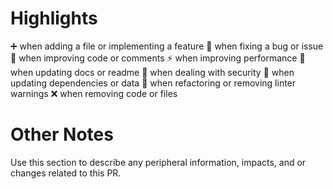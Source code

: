 # Highlights

:heavy_plus_sign: when adding a file or implementing a feature
:hammer: when fixing a bug or issue
:green_heart: when improving code or comments
:zap: when improving performance
:scroll: when updating docs or readme
:key: when dealing with security
:repeat: when updating dependencies or data
:shirt: when refactoring or removing linter warnings
:x: when removing code or files

# Other Notes

Use this section to describe any peripheral information, impacts, and or changes related to this PR.
